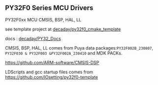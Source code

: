 ## PY32F0 Series MCU Drivers

PY32F0xx MCU CMSIS, BSP, HAL, LL



see template project at [decaday/py32f0_cmake_template](https://github.com/decaday/py32f0_cmake_template)

docs : [decaday/PY32_Docs](https://github.com/decaday/PY32_Docs)

 CMSIS, BSP, HAL, LL comes from Puya data packages:`PY32F002B_230807`, `PY32F030 & PY32F003 &PY32F002A_230410` and MDK PACKs.

https://github.com/ARM-software/CMSIS-DSP

LDScripts and gcc startup files comes from https://github.com/IOsetting/py32f0-template


